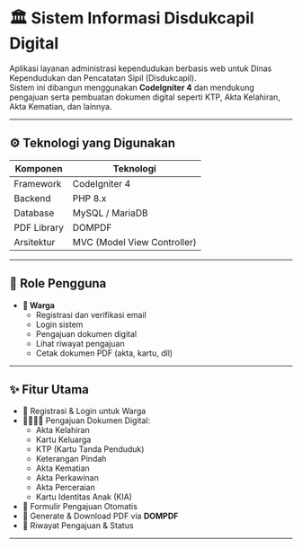 # 🏛️ Sistem Informasi Disdukcapil Digital

Aplikasi layanan administrasi kependudukan berbasis web untuk Dinas Kependudukan dan Pencatatan Sipil (Disdukcapil).  
Sistem ini dibangun menggunakan **CodeIgniter 4** dan mendukung pengajuan serta pembuatan dokumen digital seperti KTP, Akta Kelahiran, Akta Kematian, dan lainnya.

---

## ⚙️ Teknologi yang Digunakan

| Komponen    | Teknologi                   |
| ----------- | --------------------------- |
| Framework   | CodeIgniter 4               |
| Backend     | PHP 8.x                     |
| Database    | MySQL / MariaDB             |
| PDF Library | DOMPDF                      |
| Arsitektur  | MVC (Model View Controller) |

---

## 👥 Role Pengguna

- **👤 Warga**
  - Registrasi dan verifikasi email
  - Login sistem
  - Pengajuan dokumen digital
  - Lihat riwayat pengajuan
  - Cetak dokumen PDF (akta, kartu, dll)

---

## ✨ Fitur Utama

- 🔐 Registrasi & Login untuk Warga
- 👨‍👩‍👧‍👦 Pengajuan Dokumen Digital:
  - Akta Kelahiran
  - Kartu Keluarga
  - KTP (Kartu Tanda Penduduk)
  - Keterangan Pindah
  - Akta Kematian
  - Akta Perkawinan
  - Akta Perceraian
  - Kartu Identitas Anak (KIA)
- 🧾 Formulir Pengajuan Otomatis
- 📄 Generate & Download PDF via **DOMPDF**
- 📌 Riwayat Pengajuan & Status

---

